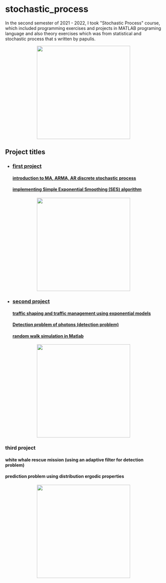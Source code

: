 # stochastic_process
In the second semester of 2021 - 2022, I took "Stochastic Process" course, which included programming exercises and projects in MATLAB programing language and also theory exercises which was from statistical and stochastic process that s written by papulis.

<p align="center">
<image align="center" src = "images/stochastic.png" width="300">
</p>
 
## Project titles
 
 
- ### [first project](https://github.com/kasrafallah/stochastic_process/tree/main/project1)
 
 
   #### [introduction to MA, ARMA, AR discrete stochastic process](https://github.com/kasrafallah/stochastic_process/blob/main/project1/Hw01_q1.m)
   #### [implementing Simple Exponential Smoothing (SES) algorithm](https://github.com/kasrafallah/stochastic_process/blob/main/project1/Hw01_q2.m)
 
 
<p align="center">
<image align="center" src = "images/ses.png" width="300">
</p> 

 
- ### [second project](https://github.com/kasrafallah/stochastic_process/tree/main/project2)
   #### [traffic shaping and traffic management using exponential models](https://github.com/kasrafallah/stochastic_process/blob/main/project2/Q1.m)
   #### [Detection problem of photons (detection problem)](https://github.com/kasrafallah/stochastic_process/blob/main/project2/Q2.m)
   #### [random walk simulation in Matlab](https://github.com/kasrafallah/stochastic_process/blob/main/project2/Q3.m)
<p align="center">
<image align="center" src = "images/randomwalk.png" width="300">
</p> 

### third project
#### white whale rescue mission (using an adaptive filter for detection problem)
#### prediction problem using distribution ergodic properties 
 
<p align="center">
<image align="center" src = "images/whitewhale.jpg" width="300">
</p>
 
 
